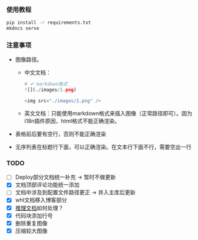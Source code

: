 ### 使用教程

```bash
pip install -r requirements.txt
mkdocs serve
```

### 注意事项

- 图像路径。
  - 中文文档：

    ```python
    # ✔ markdown格式
    ![](./images/1.png)

    <img src="./images/1.png" />
    ```

  - 英文文档：只能使用markdown格式来插入图像（正常路径即可）。因为i18n插件原因，html格式不能正确渲染。

- 表格前后要有空行，否则不能正确渲染
- 无序列表在标题行下面，可以正确渲染。在文本行下面不行，需要空出一行

### TODO

- [ ] Deploy部分文档统一补充 → 暂时不做更新
- [x] 文档顶部评论功能统一添加
- [ ] 文档中涉及到配置文件路径更正 → 并入主库后更新
- [x] whl文档移入博客部分
- [x] [推理文档](https://github.com/PaddlePaddle/PaddleOCR/blob/main/doc/doc_ch/inference_ppocr.md)如何处理？
- [x] 代码块添加行号
- [x] 删除重复图像
- [x] 压缩较大图像
